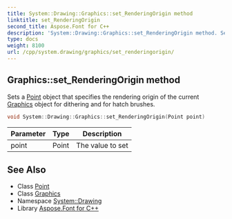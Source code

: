 ```yaml
---
title: System::Drawing::Graphics::set_RenderingOrigin method
linktitle: set_RenderingOrigin
second_title: Aspose.Font for C++
description: 'System::Drawing::Graphics::set_RenderingOrigin method. Sets a Point object that specifies the rendering origin of the current Graphics object for dithering and for hatch brushes in C++.'
type: docs
weight: 8100
url: /cpp/system.drawing/graphics/set_renderingorigin/
---
```

## Graphics::set_RenderingOrigin method


Sets a [Point](../../point/) object that specifies the rendering origin of the current [Graphics](../) object for dithering and for hatch brushes.

```cpp
void System::Drawing::Graphics::set_RenderingOrigin(Point point)
```


| Parameter | Type | Description |
| --- | --- | --- |
| point | Point | The value to set |

## See Also

* Class [Point](../../point/)
* Class [Graphics](../)
* Namespace [System::Drawing](../../)
* Library [Aspose.Font for C++](../../../)
